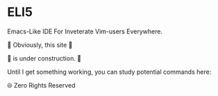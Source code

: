 # ELI5
Emacs-Like IDE For Inveterate Vim-users Everywhere.

 
🚧 Obviously, this site   🚧

🚧 is under construction. 🚧

Until I get something working, you can study potential commands here:
[](https://community-courses.memrise.com/user/Flyxion/courses/teaching/)


⦾ Zero Rights Reserved
